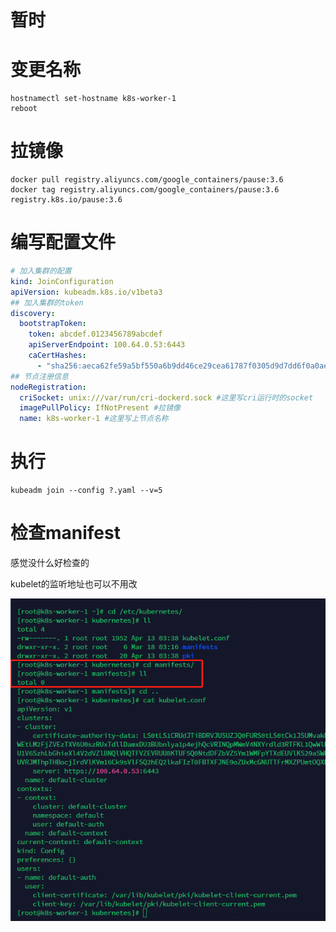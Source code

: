 # 暂时

# 变更名称

```shell
hostnamectl set-hostname k8s-worker-1
reboot
```

# 拉镜像

```shell
docker pull registry.aliyuncs.com/google_containers/pause:3.6
docker tag registry.aliyuncs.com/google_containers/pause:3.6 registry.k8s.io/pause:3.6

```

# 编写配置文件

```yaml
# 加入集群的配置
kind: JoinConfiguration
apiVersion: kubeadm.k8s.io/v1beta3
## 加入集群的token
discovery:
  bootstrapToken:
    token: abcdef.0123456789abcdef
    apiServerEndpoint: 100.64.0.53:6443
    caCertHashes:
      - "sha256:aeca62fe59a5bf550a6b9dd46ce29cea61787f0305d9d7dd6f0a0ae5f008de53"
## 节点注册信息
nodeRegistration:
  criSocket: unix:///var/run/cri-dockerd.sock #这里写cri运行时的socket
  imagePullPolicy: IfNotPresent #拉镜像
  name: k8s-worker-1 #这里写上节点名称
```

# 执行

```shell
kubeadm join --config ?.yaml --v=5
```

# 检查manifest

感觉没什么好检查的

kubelet的监听地址也可以不用改

![看起来没什么好检查的.png](看起来没什么好检查的.png)